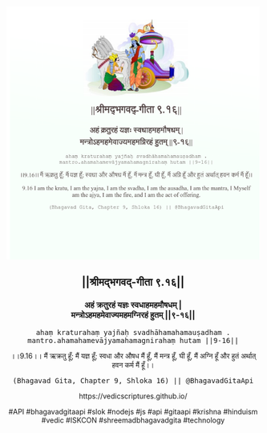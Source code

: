 <img src="../../asset/BG_9_16.png"/>
<center><h2>||श्रीमद्‍भगवद्‍-गीता ९.१६||</h2>
<h3>अहं क्रतुरहं यज्ञः स्वधाहमहमौषधम् |<br/>मन्त्रोऽहमहमेवाज्यमहमग्निरहं हुतम् ||९-१६||</h3>
<pre>ahaṃ kraturahaṃ yajñaḥ svadhāhamahamauṣadham .<br/>mantro.ahamahamevājyamahamagnirahaṃ hutam ||9-16||</pre>
<p>।।9.16।। मैं ऋक्रतु हूँ; मैं यज्ञ हूँ; स्वधा और औषध मैं हूँ, मैं मन्त्र हूँ, घी हूँ, मैं अग्नि हूँ और हुतं अर्थात् हवन कर्म मैं हूँ।।</p>
<pre>(Bhagavad Gita, Chapter 9, Shloka 16) || @BhagavadGitaApi</pre><p>https://vedicscriptures.github.io/</p><p>#API #bhagavadgitaapi #slok #nodejs #js #api #gitaapi #krishna #hinduism #vedic #ISKCON #shreemadbhagavadgita #technology</p></center>